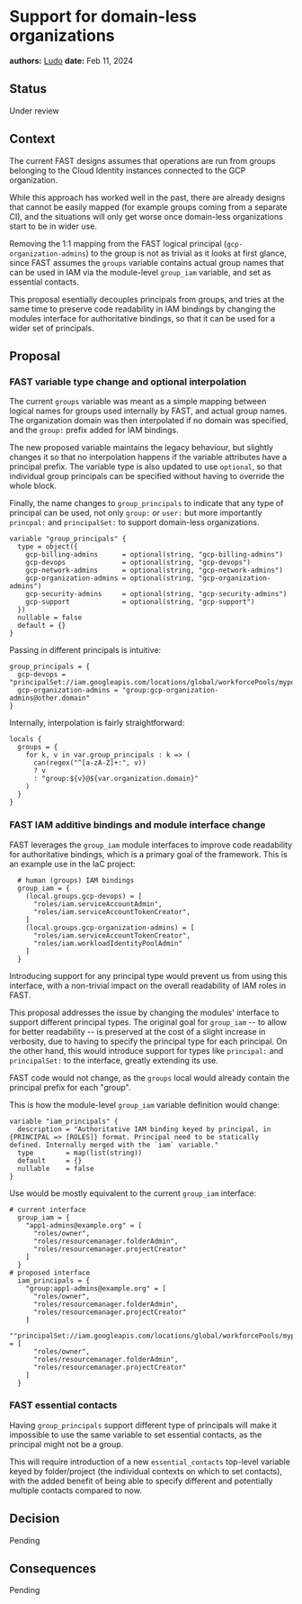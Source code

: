 # Support for domain-less organizations

**authors:** [Ludo](https://github.com/ludoo)
**date:** Feb 11, 2024

## Status

Under review

## Context

The current FAST designs assumes that operations are run from groups belonging to the Cloud Identity instances connected to the GCP organization.

While this approach has worked well in the past, there are already designs that cannot be easily mapped (for example groups coming from a separate CI), and the situations will only get worse once domain-less organizations start to be in wider use.

Removing the 1:1 mapping from the FAST logical principal (`gcp-organization-admins`) to the group is not as trivial as it looks at first glance, since FAST assumes the `groups` variable contains actual group names that can be used in IAM via the module-level `group_iam` variable, and set as essential contacts.

This proposal esentially decouples principals from groups, and tries at the same time to preserve code readability in IAM bindings by changing the modules interface for authoritative bindings, so that it can be used for a wider set of principals.

## Proposal

### FAST variable type change and optional interpolation

The current `groups` variable was meant as a simple mapping between logical names for groups used internally by FAST, and actual group names. The organization domain was then interpolated if no domain was specified, and the `group:` prefix added for IAM bindings.

The new proposed variable maintains the legacy behaviour, but slightly changes it so that no interpolation happens if the variable attributes have a principal prefix. The variable type is also updated to use `optional`, so that individual group principals can be specified without having to override the whole block.

Finally, the name changes to `group_principals` to indicate that any type of principal can be used, not only `group:` or `user:` but more importantly `princpal:` and `principalSet:` to support domain-less organizations.

```hcl
variable "group_principals" {
  type = object({
    gcp-billing-admins      = optional(string, "gcp-billing-admins")
    gcp-devops              = optional(string, "gcp-devops")
    gcp-network-admins      = optional(string, "gcp-network-admins")
    gcp-organization-admins = optional(string, "gcp-organization-admins")
    gcp-security-admins     = optional(string, "gcp-security-admins")
    gcp-support             = optional(string, "gcp-support")
  })
  nullable = false
  default = {}
}
```

Passing in different principals is intuitive:

```hcl
group_principals = {
  gcp-devops = "principalSet://iam.googleapis.com/locations/global/workforcePools/mypool/group/abc123"
  gcp-organization-admins = "group:gcp-organization-admins@other.domain"
}
```

Internally, interpolation is fairly straightforward:

```hcl
locals {
  groups = {
    for k, v in var.group_principals : k => (
      can(regex("^[a-zA-Z]+:", v))
      ? v
      : "group:${v}@${var.organization.domain}"
    )
  }
}
```

### FAST IAM additive bindings and module interface change

FAST leverages the `group_iam` module interfaces to improve code readability for authoritative bindings, which is a primary goal of the framework. This is an example use in the IaC project:

```hcl
  # human (groups) IAM bindings
  group_iam = {
    (local.groups.gcp-devops) = [
      "roles/iam.serviceAccountAdmin",
      "roles/iam.serviceAccountTokenCreator",
    ]
    (local.groups.gcp-organization-admins) = [
      "roles/iam.serviceAccountTokenCreator",
      "roles/iam.workloadIdentityPoolAdmin"
    ]
  }
```

Introducing support for any principal type would prevent us from using this interface, with a non-trivial impact on the overall readability of IAM roles in FAST.

This proposal addresses the issue by changing the modules' interface to support different principal types. The original goal for `group_iam` -- to allow for better readability -- is preserved at the cost of a slight increase in verbosity, due to having to specify the principal type for each principal. On the other hand, this would introduce support for types like `principal:` and `principalSet:` to the interface, greatly extending its use.

FAST code would not change, as the `groups` local would already contain the principal prefix for each "group".

This is how the module-level `group_iam` variable definition would change:

```hcl
variable "iam_principals" {
  description = "Authoritative IAM binding keyed by principal, in {PRINCIPAL => [ROLES]} format. Principal need to be statically defined. Internally merged with the `iam` variable."
  type        = map(list(string))
  default     = {}
  nullable    = false
}
```

Use would be mostly equivalent to the current `group_iam` interface:

```hcl
# current interface
  group_iam = {
    "app1-admins@example.org" = [
      "roles/owner",
      "roles/resourcemanager.folderAdmin",
      "roles/resourcemanager.projectCreator"
    ]
  }
# proposed interface
  iam_principals = {
    "group:app1-admins@example.org" = [
      "roles/owner",
      "roles/resourcemanager.folderAdmin",
      "roles/resourcemanager.projectCreator"
    ]
    ""principalSet://iam.googleapis.com/locations/global/workforcePools/mypool/group/abc123": = [
      "roles/owner",
      "roles/resourcemanager.folderAdmin",
      "roles/resourcemanager.projectCreator"
    ]
  }
```

### FAST essential contacts

Having `group_principals` support different type of principals will make it impossible to use the same variable to set essential contacts, as the principal might not be a group.

This will require introduction of a new `essential_contacts` top-level variable keyed by folder/project (the individual contexts on which to set contacts), with the added benefit of being able to specify different and potentially multiple contacts compared to now.

## Decision

Pending

## Consequences

Pending
